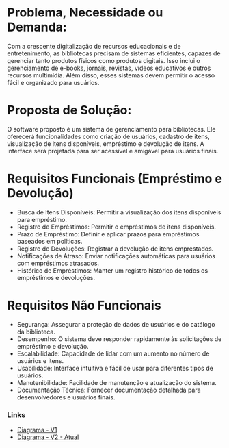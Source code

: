 # Problema, Necessidade ou Demanda:

Com a crescente digitalização de recursos educacionais e de entretenimento, as bibliotecas precisam de sistemas eficientes, capazes de gerenciar tanto produtos físicos como produtos digitais. Isso inclui o gerenciamento de e-books, jornais, revistas, vídeos educativos e outros recursos multimídia. Além disso, esses sistemas devem permitir o acesso fácil e organizado para usuários.

# Proposta de Solução:
O software proposto é um sistema de gerenciamento para bibliotecas. Ele oferecerá funcionalidades como criação de usuários, cadastro de itens, visualização de itens disponíveis, empréstimo e devolução de itens. A interface será projetada para ser acessível e amigável para usuários finais.


# Requisitos Funcionais (Empréstimo e Devolução)
- Busca de Itens Disponíveis: Permitir a visualização dos itens disponíveis para empréstimo.
- Registro de Empréstimos: Permitir o empréstimos de itens disponíveis.
- Prazo de Empréstimo: Definir e aplicar prazos para empréstimos baseados em políticas.
- Registro de Devoluções: Registrar a devolução de itens emprestados.
- Notificações de Atraso: Enviar notificações automáticas para usuários com empréstimos atrasados.
- Histórico de Empréstimos: Manter um registro histórico de todos os empréstimos e devoluções.

# Requisitos Não Funcionais
- Segurança: Assegurar a proteção de dados de usuários e do catálogo da biblioteca.
- Desempenho: O sistema deve responder rapidamente às solicitações de empréstimo e devolução.
- Escalabilidade: Capacidade de lidar com um aumento no número de usuários e itens.
- Usabilidade: Interface intuitiva e fácil de usar para diferentes tipos de usuários.
- Manutenibilidade: Facilidade de manutenção e atualização do sistema.
- Documentação Técnica: Fornecer documentação detalhada para desenvolvedores e usuários finais.


### Links  
- [Diagrama - V1](https://app.diagrams.net/?src=about#G1Kbltmq4Ouoxw7Qi3bg0odwno_gs07dez)
- [Diagrama - V2 - Atual](https://app.diagrams.net/#G1c9qyFWIo4N5FePJfJnlruF-SVGXN-cUV)
